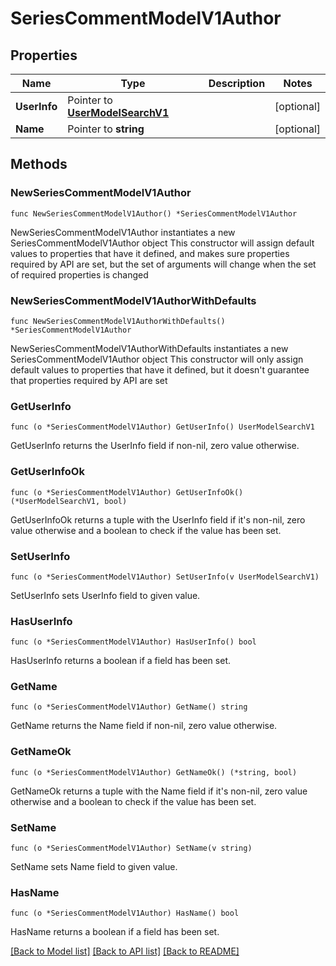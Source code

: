 # SeriesCommentModelV1Author

## Properties

Name | Type | Description | Notes
------------ | ------------- | ------------- | -------------
**UserInfo** | Pointer to [**UserModelSearchV1**](UserModelSearchV1.md) |  | [optional] 
**Name** | Pointer to **string** |  | [optional] 

## Methods

### NewSeriesCommentModelV1Author

`func NewSeriesCommentModelV1Author() *SeriesCommentModelV1Author`

NewSeriesCommentModelV1Author instantiates a new SeriesCommentModelV1Author object
This constructor will assign default values to properties that have it defined,
and makes sure properties required by API are set, but the set of arguments
will change when the set of required properties is changed

### NewSeriesCommentModelV1AuthorWithDefaults

`func NewSeriesCommentModelV1AuthorWithDefaults() *SeriesCommentModelV1Author`

NewSeriesCommentModelV1AuthorWithDefaults instantiates a new SeriesCommentModelV1Author object
This constructor will only assign default values to properties that have it defined,
but it doesn't guarantee that properties required by API are set

### GetUserInfo

`func (o *SeriesCommentModelV1Author) GetUserInfo() UserModelSearchV1`

GetUserInfo returns the UserInfo field if non-nil, zero value otherwise.

### GetUserInfoOk

`func (o *SeriesCommentModelV1Author) GetUserInfoOk() (*UserModelSearchV1, bool)`

GetUserInfoOk returns a tuple with the UserInfo field if it's non-nil, zero value otherwise
and a boolean to check if the value has been set.

### SetUserInfo

`func (o *SeriesCommentModelV1Author) SetUserInfo(v UserModelSearchV1)`

SetUserInfo sets UserInfo field to given value.

### HasUserInfo

`func (o *SeriesCommentModelV1Author) HasUserInfo() bool`

HasUserInfo returns a boolean if a field has been set.

### GetName

`func (o *SeriesCommentModelV1Author) GetName() string`

GetName returns the Name field if non-nil, zero value otherwise.

### GetNameOk

`func (o *SeriesCommentModelV1Author) GetNameOk() (*string, bool)`

GetNameOk returns a tuple with the Name field if it's non-nil, zero value otherwise
and a boolean to check if the value has been set.

### SetName

`func (o *SeriesCommentModelV1Author) SetName(v string)`

SetName sets Name field to given value.

### HasName

`func (o *SeriesCommentModelV1Author) HasName() bool`

HasName returns a boolean if a field has been set.


[[Back to Model list]](../README.md#documentation-for-models) [[Back to API list]](../README.md#documentation-for-api-endpoints) [[Back to README]](../README.md)


